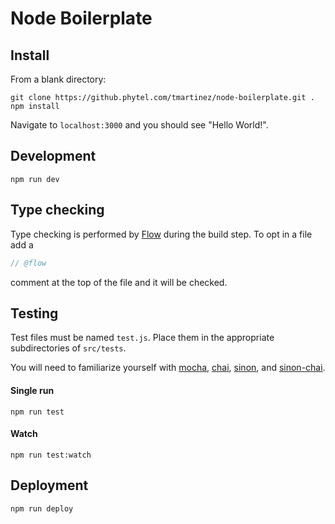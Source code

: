 # Node Boilerplate

## Install

From a blank directory:

```
git clone https://github.phytel.com/tmartinez/node-boilerplate.git .
npm install
```

Navigate to `localhost:3000` and you should see "Hello World!".

## Development

```
npm run dev
```

## Type checking

Type checking is performed by [Flow](https://flowtype.org/) during the build step. To opt in a file add a

```javascript
// @flow
```

comment at the top of the file and it will be checked.

## Testing

Test files must be named `test.js`. Place them in the appropriate subdirectories of `src/tests`.

You will need to familiarize yourself with [mocha](https://mochajs.org/), [chai](http://chaijs.com/), [sinon](http://sinonjs.org/), and [sinon-chai](https://github.com/domenic/sinon-chai).

#### Single run

```
npm run test
```

#### Watch

```
npm run test:watch
```

## Deployment

```
npm run deploy
```
